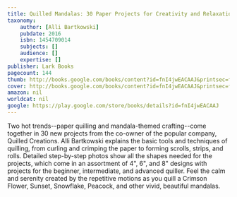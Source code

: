 ```yaml
---
title: Quilled Mandalas: 30 Paper Projects for Creativity and Relaxation
taxonomy:
	author: [Alli Bartkowski]
	pubdate: 2016
	isbn: 1454709014
	subjects: []
	audience: []
	expertise: []
publisher: Lark Books
pagecount: 144
thumb: http://books.google.com/books/content?id=fnI4jwEACAAJ&printsec=frontcover&img=1&zoom=1&imgtk=AFLRE7320w8SAZzIo_npR8inppuWaos-h0gb13FI3qYFtGrYjSMD8UZEiR4y-slBCU-kl4s-SWsJyPx_fGhzJ_dWi9eZnPffDiyyThO-aVUUtjWSUYNnnNKe1FmjPb_qviYFOFcCpUR5&source=gbs_api
cover: http://books.google.com/books/content?id=fnI4jwEACAAJ&printsec=frontcover&img=1&zoom=1&imgtk=AFLRE7320w8SAZzIo_npR8inppuWaos-h0gb13FI3qYFtGrYjSMD8UZEiR4y-slBCU-kl4s-SWsJyPx_fGhzJ_dWi9eZnPffDiyyThO-aVUUtjWSUYNnnNKe1FmjPb_qviYFOFcCpUR5&source=gbs_api
amazon: nil
worldcat: nil
google: https://play.google.com/store/books/details?id=fnI4jwEACAAJ
---
```

Two hot trends--paper quilling and mandala-themed crafting--come together in 30 new projects from the co-owner of the popular company, Quilled Creations. Alli Bartkowski explains the basic tools and techniques of quilling, from curling and crimping the paper to forming scrolls, strips, and rolls. Detailed step-by-step photos show all the shapes needed for the projects, which come in an assortment of 4", 6", and 8" designs with projects for the beginner, intermediate, and advanced quiller. Feel the calm and serenity created by the repetitive motions as you quill a Crimson Flower, Sunset, Snowflake, Peacock, and other vivid, beautiful mandalas.
